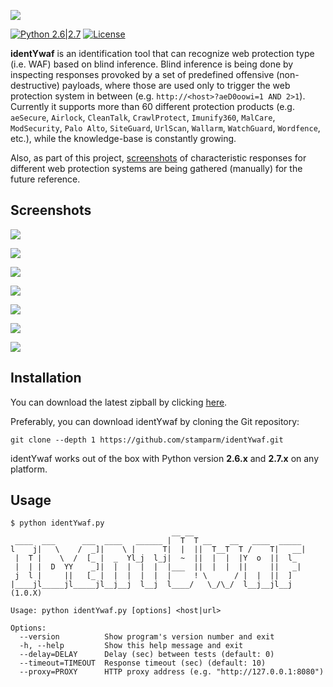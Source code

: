 ![](https://imgur.com/YEfoooS.png)

[![Python 2.6|2.7](https://img.shields.io/badge/python-2.6|2.7-yellow.svg)](https://www.python.org/) [![License](https://img.shields.io/badge/license-MIT-blue.svg)](https://github.com/stamparm/identYwaf/blob/master/LICENSE)

**identYwaf** is an identification tool that can recognize web protection type (i.e. WAF) based on blind inference. Blind inference is being done by inspecting responses provoked by a set of predefined offensive (non-destructive) payloads, where those are used only to trigger the web protection system in between (e.g. `http://<host>?aeD0oowi=1 AND 2>1`). Currently it supports more than 60 different protection products (e.g. `aeSecure`, `Airlock`, `CleanTalk`, `CrawlProtect`, `Imunify360`, `MalCare`, `ModSecurity`, `Palo Alto`, `SiteGuard`, `UrlScan`, `Wallarm`, `WatchGuard`, `Wordfence`, etc.), while the knowledge-base is constantly growing.

Also, as part of this project, [screenshots](https://github.com/stamparm/identYwaf/tree/master/screenshots) of characteristic responses for different web protection systems are being gathered (manually) for the future reference.

## Screenshots

![](https://imgur.com/AZVi9vB.png)

![](https://i.imgur.com/tSOAgnn.png)

![](https://imgur.com/FJchQI0.png)

![](https://imgur.com/RqQdVJJ.png)

![](https://imgur.com/weHTSv9.png)

![](https://imgur.com/UKW2cRs.png)

![](https://imgur.com/20cd08y.png)

## Installation

You can download the latest zipball by clicking [here](https://github.com/stamparm/identYwaf/archive/master.zip).

Preferably, you can download identYwaf by cloning the Git repository:

`git clone --depth 1 https://github.com/stamparm/identYwaf.git`

identYwaf works out of the box with Python version **2.6.x** and **2.7.x** on any platform.

## Usage

```
$ python identYwaf.py 
                                    __ __ 
 ____  ___      ___  ____   ______ |  T  T __    __   ____  _____ 
l    j|   \    /  _]|    \ |      T|  |  ||  T__T  T /    T|   __|
 |  T |    \  /  [_ |  _  Yl_j  l_j|  ~  ||  |  |  |Y  o  ||  l_
 |  | |  D  YY    _]|  |  |  |  |  |___  ||  |  |  ||     ||   _|
 j  l |     ||   [_ |  |  |  |  |  |     ! \      / |  |  ||  ] 
|____jl_____jl_____jl__j__j  l__j  l____/   \_/\_/  l__j__jl__j  (1.0.X)

Usage: python identYwaf.py [options] <host|url>

Options:
  --version          Show program's version number and exit
  -h, --help         Show this help message and exit
  --delay=DELAY      Delay (sec) between tests (default: 0)
  --timeout=TIMEOUT  Response timeout (sec) (default: 10)
  --proxy=PROXY      HTTP proxy address (e.g. "http://127.0.0.1:8080")
```
